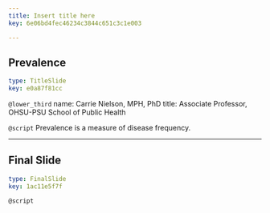 ```yaml
---
title: Insert title here
key: 6e06bd4fec46234c3844c651c3c1e003

---
```

## Prevalence

```yaml
type: TitleSlide
key: e0a87f81cc
```





`@lower_third`
name: Carrie Nielson, MPH, PhD
title: Associate Professor, OHSU-PSU School of Public Health

`@script`
Prevalence is a measure of disease frequency.



---
## Final Slide

```yaml
type: FinalSlide
key: 1ac11e5f7f
```






`@script`



